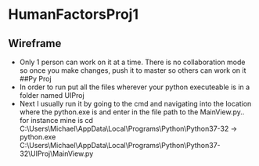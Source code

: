 # HumanFactorsProj1

## Wireframe
- Only 1 person can work on it at a time. There is no collaboration mode so once you make changes, push it to master so others can work on it
##Py Proj
- In order to run put all the files wherever your python executeable is in a folder named UIProj
- Next I usually run it by going to the cmd and navigating into the location where the python.exe is and enter in the file path to   the MainView.py.. for instance mine is cd C:\Users\Michael\AppData\Local\Programs\Python\Python37-32 -> python.exe C:\Users\Michael\AppData\Local\Programs\Python\Python37-32\UIProj\MainView.py
